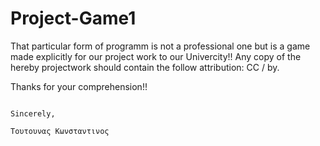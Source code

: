 # Project-Game1
That particular form of programm is not a professional one but is a game made explicitly for our project work to our Univercity!!
Any copy of the hereby projectwork should contain the follow attribution: CC / by.


Thanks for your comprehension!!

      
                                                                                                            Sincerely,
                                                                                                            Τουτουνας Κωνσταντινος
